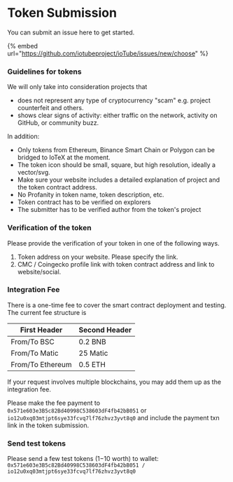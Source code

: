 # Token Submission

You can submit an issue here to get started.

{% embed url="https://github.com/iotubeproject/ioTube/issues/new/choose" %}

### Guidelines for tokens

We will only take into consideration projects that

* does not represent any type of cryptocurrency "scam" e.g. project counterfeit and others.
* shows clear signs of activity: either traffic on the network, activity on GitHub, or community buzz.

In addition:

* Only tokens from Ethereum, Binance Smart Chain or Polygon can be bridged to IoTeX at the moment.
* The token icon should be small, square, but high resolution, ideally a vector/svg.
* Make sure your website includes a detailed explanation of project and the token contract address.
* No Profanity in token name, token description, etc.
* Token contract has to be verified on explorers
* The submitter has to be verified author from the token's project

### Verification of the token

Please provide the verification of your token in one of the following ways.

1. Token address on your website. Please specify the link.
2. CMC / Coingecko profile link with token contract address and link to website/social.

### Integration Fee

There is a one-time fee to cover the smart contract deployment and testing. The current fee structure is&#x20;

| First Header      | Second Header |
| ----------------- | ------------- |
| From/To BSC       | 0.2 BNB       |
| From/To Matic     | 25 Matic      |
| From/To Ethereum  | 0.5 ETH       |

If your request involves multiple blockchains, you may add them up as the integration fee.

Please make the fee payment to `0x571e603e3B5c82Bd40998C538603dF4fb42bB051` or `io12u0xq03mtjpt6sye33fcvq7lf76zhvz3yvt8q0` and include the payment txn link in the token submission.

### Send test tokens

Please send a few test tokens ($1-$10 worth) to wallet: `0x571e603e3B5c82Bd40998C538603dF4fb42bB051 / io12u0xq03mtjpt6sye33fcvq7lf76zhvz3yvt8q0`



